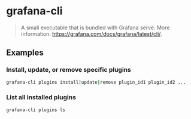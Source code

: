 # grafana-cli

> A small executable that is bundled with Grafana serve. More information: <https://grafana.com/docs/grafana/latest/cli/>.

## Examples

### Install, update, or remove specific plugins

```bash
grafana-cli plugins install|update|remove plugin_id1 plugin_id2 ...
```

### List all installed plugins

```bash
grafana-cli plugins ls
```
